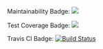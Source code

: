 Maintainability Badge: 
	<a href="https://codeclimate.com/github/codeclimate/codeclimate/maintainability"><img src="https://api.codeclimate.com/v1/badges/a99a88d28ad37a79dbf6/maintainability" /></a>

Test Coverage Badge:
	<a href="https://codeclimate.com/github/codeclimate/codeclimate/test_coverage"><img src="https://api.codeclimate.com/v1/badges/a99a88d28ad37a79dbf6/test_coverage" /></a>

Travis CI Badge:
	[![Build Status](https://travis-ci.org/ElKlaus/project-lvl1-s256.svg?branch=master)](https://travis-ci.org/ElKlaus/project-lvl1-s256)

